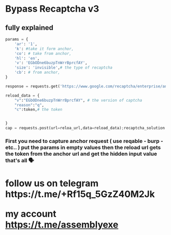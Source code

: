 <h1>Bypass Recaptcha v3</h1>
<h2> fully explained </h2>

```python
params = {
    'ar': '1',
    'k': #take it form anchor,
    'co': # take from anchor,
    'hl': 'en',
    'v': 'EGbODne6buzpTnWrrBprcfAY',
    'size': 'invisible',# the type of recaptcha
    'cb': # from anchor,
}

response = requests.get('https://www.google.com/recaptcha/enterprise/anchor', params=params, cookies=cookies, headers=headers);token = re.search(r'id="recaptcha-token" value="([^"]+)"', response.text).group(1);reloa_url = "https://www.google.com/recaptcha/enterprise/reload?k=6Lec1Q0qAAAAAOmMUUj86M8koCFS4FJr0dzxo9qf"

reload_data = {
    "v":"EGbODne6buzpTnWrrBprcfAY", # the version of captcha 
    "reason":"q",
    "c":token,# the token


}
cap = requests.post(url=reloa_url,data=reload_data);recaptcha_solution = re.findall(r'rresp","(.+?)"', cap.text)
```
<h3>
First you need to capture anchor request ( use reqable - burp - etc.. )
put the params in empty values 
then the reload url gets the token from the anchor url and get the hidden input value 
that's all 🗣️</h3>
<h1>
  follow us on telegram 
  https://t.me/+Rf15q_5GzZ40M2Jk

  my account 
  https://t.me/assemblyexe
</h1>
